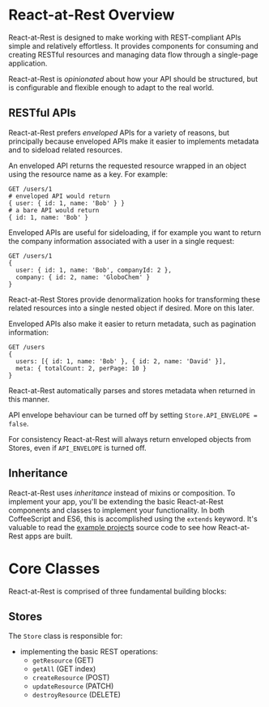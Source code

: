 # React-at-Rest Overview

React-at-Rest is designed to make working with REST-compliant APIs simple and relatively effortless. It provides components for consuming and creating RESTful resources and managing data flow through a single-page application.

React-at-Rest is *opinionated* about how your API should be structured, but is configurable and flexible enough to adapt to the real world. 

## RESTful APIs

React-at-Rest prefers *enveloped* APIs for a variety of reasons, but principally because enveloped APIs make it easier to implements metadata and to sideload related resources.

An enveloped API returns the requested resource wrapped in an object using the resource name as a key. For example:
```
GET /users/1
# enveloped API would return
{ user: { id: 1, name: 'Bob' } }
# a bare API would return
{ id: 1, name: 'Bob' } 
```
Enveloped APIs are useful for sideloading, if for example you want to return the company information associated with a user in a single request:
```
GET /users/1
{ 
  user: { id: 1, name: 'Bob', companyId: 2 },
  company: { id: 2, name: 'GloboChem' }
}
```
React-at-Rest Stores provide denormalization hooks for transforming these related resources into a single nested object if desired. More on this later.

Enveloped APIs also make it easier to return metadata, such as pagination information:
```
GET /users
{
  users: [{ id: 1, name: 'Bob' }, { id: 2, name: 'David' }],
  meta: { totalCount: 2, perPage: 10 }
}
```
React-at-Rest automatically parses and stores metadata when returned in this manner.

API envelope behaviour can be turned off by setting `Store.API_ENVELOPE = false`. 

For consistency React-at-Rest will always return enveloped objects from Stores, even if `API_ENVELOPE` is turned off.

## Inheritance

React-at-Rest uses *inheritance* instead of mixins or composition. To implement your app, you'll be extending the basic React-at-Rest components and classes to implement your functionality. In both CoffeeScript and ES6, this is accomplished using the `extends` keyword. It's valuable to read the [example projects](https://github.com/PayloadDev/react-at-rest-examples) source code to see how React-at-Rest apps are built. 

# Core Classes

React-at-Rest is comprised of three fundamental building blocks:

## Stores

The `Store` class is responsible for:
* implementing the basic REST operations: 
  * `getResource` (GET) 
  * `getAll` (GET index)
  * `createResource` (POST) 
  * `updateResource` (PATCH)
  * `destroyResource` (DELETE)
